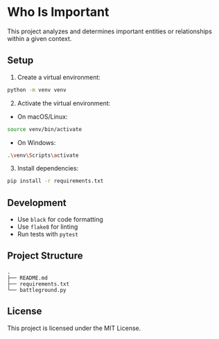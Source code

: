 # Who Is Important

This project analyzes and determines important entities or relationships within a given context.

## Setup

1. Create a virtual environment:

```bash
python -m venv venv
```

2. Activate the virtual environment:

- On macOS/Linux:

```bash
source venv/bin/activate
```

- On Windows:

```bash
.\venv\Scripts\activate
```

3. Install dependencies:

```bash
pip install -r requirements.txt
```

## Development

- Use `black` for code formatting
- Use `flake8` for linting
- Run tests with `pytest`

## Project Structure

```
.
├── README.md
├── requirements.txt
└── battleground.py
```

## License

This project is licensed under the MIT License.

